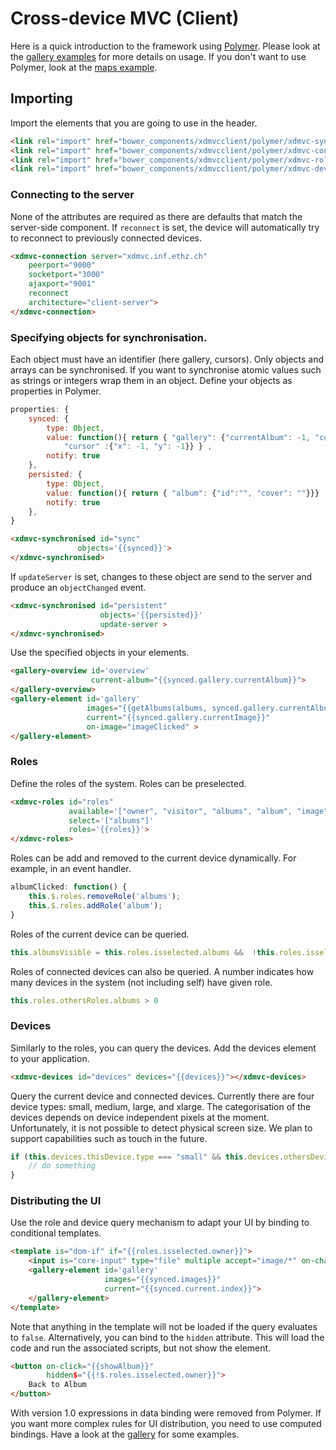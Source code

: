 # Cross-device MVC (Client)

Here is a quick introduction to the framework using [Polymer](http://www.polymer-project.org). Please look at the [gallery examples](https://github.com/mhusm/XD-Gallery) for more details on usage. 
If you don't want to use Polymer, look at the [maps example](https://github.com/mhusm/XD-Maps).


## Importing
Import the elements that you are going to use in the header.
```html
<link rel="import" href="bower_components/xdmvcclient/polymer/xdmvc-synchronised.html">
<link rel="import" href="bower_components/xdmvcclient/polymer/xdmvc-connection.html">
<link rel="import" href="bower_components/xdmvcclient/polymer/xdmvc-roles.html">
<link rel="import" href="bower_components/xdmvcclient/polymer/xdmvc-devices.html">
```


### Connecting to the server
None of the attributes are required as there are defaults that match the server-side component.
If `reconnect` is set, the device will automatically try to reconnect to previously connected devices.
```html
<xdmvc-connection server="xdmvc.inf.ethz.ch" 
    peerport="9000"
    socketport="3000" 
    ajaxport="9001" 
    reconnect
    architecture="client-server">
</xdmvc-connection>
```

### Specifying objects for synchronisation.
Each object must have an identifier (here gallery, cursors).
Only objects and arrays can be synchronised.
If you want to synchronise atomic values such as strings or integers wrap them in an object.
Define your objects as properties in Polymer.
```javascript
properties: {
    synced: {
        type: Object,
        value: function(){ return { "gallery": {"currentAlbum": -1, "currentImage": 0},
            "cursor" :{"x": -1, "y": -1}} } ,
        notify: true
    },
    persisted: {
        type: Object,
        value: function(){ return { "album": {"id":"", "cover": ""}}} ,
        notify: true
    },
}
```

```html
<xdmvc-synchronised id="sync"
               objects='{{synced}}'>
</xdmvc-synchronised>
```
If `updateServer` is set, changes to these object are send to the server and produce an `objectChanged` event.
```html
<xdmvc-synchronised id="persistent"
                    objects='{{persisted}}'
                    update-server >
</xdmvc-synchronised>
```

Use the specified objects in your elements.
```html
<gallery-overview id='overview'
                  current-album="{{synced.gallery.currentAlbum}}">
</gallery-overview>
<gallery-element id='gallery'
                 images="{{getAlbums(albums, synced.gallery.currentAlbum)}}"
                 current="{{synced.gallery.currentImage}}"
                 on-image="imageClicked" >
</gallery-element>
```

### Roles
Define the roles of the system. Roles can be preselected.
```html
<xdmvc-roles id="roles"
             available='["owner", "visitor", "albums", "album", "image"]'
             select='["albums"]'
             roles='{{roles}}'>
</xdmvc-roles>
```

Roles can be add and removed to the current device dynamically. For example, in an event handler.
```javascript
albumClicked: function() {
    this.$.roles.removeRole('albums');
    this.$.roles.addRole('album');
}
```

Roles of the current device can be queried.
```javascript
this.albumsVisible = this.roles.isselected.albums &&  !this.roles.isselected.visitor;
```

Roles of connected devices can also be queried. A number indicates how many devices in the system (not including self) have given role.
```javascript
this.roles.othersRoles.albums > 0
```


### Devices
Similarly to the roles, you can query the devices. Add the devices element to your application.
```html
<xdmvc-devices id="devices" devices="{{devices}}"></xdmvc-devices>
```

Query the current device and connected devices. Currently there are four device types: small, medium, large, and xlarge.
The categorisation of the devices depends on device independent pixels at the moment.
Unfortunately, it is not possible to detect physical screen size. We plan to support capabilities such as touch in the future.
```javascript
if (this.devices.thisDevice.type === "small" && this.devices.othersDevices.large > 0) {
    // do something
}
```

### Distributing the UI
Use the role and device query mechanism to adapt your UI by binding to conditional templates.

```html
<template is="dom-if" if="{{roles.isselected.owner}}">
    <input is="core-input" type="file" multiple accept="image/*" on-change="handleFiles"  label="Choose photos"/>
    <gallery-element id='gallery'
                     images="{{synced.images}}"
                     current="{{synced.current.index}}">
    </gallery-element>
</template>
```

Note that anything in the template will not be loaded if the query evaluates to `false`. Alternatively, you can bind to the `hidden` attribute.
This will load the code and run the associated scripts, but not show the element.
```html
<button on-click="{{showAlbum}}"
        hidden$="{{!$.roles.isselected.owner}}">
    Back to Album
</button>
```

With version 1.0 expressions in data binding were removed from Polymer. If you want more complex rules for UI distribution, you need to use computed bindings.
Have a look at the [gallery](../Examples/Gallery/readme.md) for some examples.

